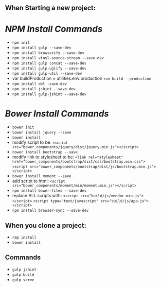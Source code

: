 ## When Starting a new project:
# _NPM Install Commands_
* `npm init`
* `npm install gulp --save-dev`
* `npm install browserify --save-dev`
* `npm install vinyl-source-stream --save-dev`
* `npm install gulp concat --save-dev`
* `npm install gulp-uglify --save-dev`
* `npm install gulp-util --save-dev`
* var buildProduction = utilities.env.production `run build --production`
* `npm install del -save-dev`
* `npm install jshint --save-dev`
* `npm install gulp-jshint --save-dev`

# _Bower Install Commands_
* `bower init`
* `bower install jquery --save`
* `bower install`
* modify script to be: `<script src="bower_components/jquery/dist/jquery.min.js"></script>`
* `bower install bootstrap --save`
* modify link to stylesheet to be: `<link rel="stylesheet" href="bower_components/bootstrap/dist/css/bootstrap.min.css">`
`<script src="bower_components/bootstrap/dist/js/bootstrap.min.js"></script>`
* `bower install moment --save`
* add script to html: `<script src="bower_components/moment/min/moment.min.js"></script>`
* `npm install bower-files --save-dev`
* replace ALL scripts with: `<script src="build/js/vendor.min.js"></script>` `<script type="text/javascript" src="build/js/app.js"></script>`
* `npm install browser-sync --save-dev`



## When you clone a project:
* `nmp install`
* `bower install`

## Commands
* `gulp jshint`
* `gulp build`
* `gulp serve`
